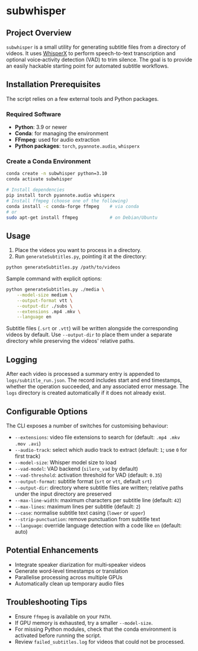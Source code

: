 # subwhisper

## Project Overview

`subwhisper` is a small utility for generating subtitle files from a
directory of videos.  It uses
[WhisperX](https://github.com/m-bain/whisperX) to perform speech-to-text
transcription and optional voice‑activity detection (VAD) to trim
silence.  The goal is to provide an easily hackable starting point for
automated subtitle workflows.

## Installation Prerequisites

The script relies on a few external tools and Python packages.

### Required Software

- **Python**: 3.9 or newer
- **Conda**: for managing the environment
- **FFmpeg**: used for audio extraction
- **Python packages**: `torch`, `pyannote.audio`, `whisperx`

### Create a Conda Environment

```bash
conda create -n subwhisper python=3.10
conda activate subwhisper

# Install dependencies
pip install torch pyannote.audio whisperx
# Install ffmpeg (choose one of the following)
conda install -c conda-forge ffmpeg    # via conda
# or
sudo apt-get install ffmpeg            # on Debian/Ubuntu
```

## Usage

1. Place the videos you want to process in a directory.
2. Run `generateSubtitles.py`, pointing it at the directory:

```bash
python generateSubtitles.py /path/to/videos
```

Sample command with explicit options:

```bash
python generateSubtitles.py ./media \
    --model-size medium \
    --output-format vtt \
    --output-dir ./subs \
    --extensions .mp4 .mkv \
    --language en
```

Subtitle files (`.srt` or `.vtt`) will be written alongside the
corresponding videos by default.  Use `--output-dir` to place them under a
separate directory while preserving the videos' relative paths.

## Logging

After each video is processed a summary entry is appended to
`logs/subtitle_run.json`. The record includes start and end timestamps,
whether the operation succeeded, and any associated error message. The
`logs` directory is created automatically if it does not already exist.

## Configurable Options

The CLI exposes a number of switches for customising behaviour:

- `--extensions`: video file extensions to search for (default: `.mp4 .mkv .mov .avi`)
- `--audio-track`: select which audio track to extract (default: `1`; use `0` for first track)
- `--model-size`: Whisper model size to load
- `--vad-model`: VAD backend (`silero_vad` by default)
- `--vad-threshold`: activation threshold for VAD (default: `0.35`)
- `--output-format`: subtitle format (`srt` or `vtt`, default `srt`)
- `--output-dir`: directory where subtitle files are written; relative paths
  under the input directory are preserved
- `--max-line-width`: maximum characters per subtitle line (default: `42`)
- `--max-lines`: maximum lines per subtitle (default: `2`)
- `--case`: normalise subtitle text casing (`lower` or `upper`)
- `--strip-punctuation`: remove punctuation from subtitle text
- `--language`: override language detection with a code like `en` (default: auto)

## Potential Enhancements

- Integrate speaker diarization for multi‑speaker videos
- Generate word‑level timestamps or translation
- Parallelise processing across multiple GPUs
- Automatically clean up temporary audio files

## Troubleshooting Tips

- Ensure `ffmpeg` is available on your `PATH`.
- If GPU memory is exhausted, try a smaller `--model-size`.
- For missing Python modules, check that the conda environment is
  activated before running the script.
- Review `failed_subtitles.log` for videos that could not be processed.

